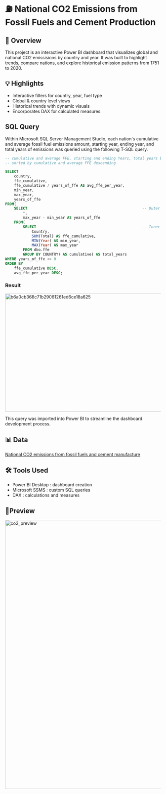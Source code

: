 # ⛽ National CO2 Emissions from Fossil Fuels and Cement Production

## 📰 Overview
This project is an interactive Power BI dashboard that visualizes global and national CO2 emissisions by country and year. It was built to highlight trends, compare nations, and explore historical emission patterns from 1751 to 2020.

## 💡 Highlights
- Interactive filters for country, year, fuel type
- Global & country level views
- Historical trends with dynamic visuals
- Encorporates DAX for calculated measures

## SQL Query
Within Microsoft SQL Server Management Studio, each nation's cumulative and average fossil fuel emissions amount, starting year, ending year, and total years of emissions was queried using the following T-SQL query.
```sql
-- cumulative and average FFE, starting and ending Years, total years by country
-- sorted by cumulative and average FFE descending

SELECT
	country,
	ffe_cumulative,
	ffe_cumulative / years_of_ffe AS avg_ffe_per_year,
	min_year,
	max_year,
	years_of_ffe
FROM(
	SELECT                                                    -- Outer most subquery : calculate years of ffe
		*,
		max_year - min_year AS years_of_ffe
	FROM(
		SELECT                                                -- Inner most subquery : calculate cumulative, start year, end year
			Country,
			SUM(Total) AS ffe_cumulative,
			MIN(Year) AS min_year,
			MAX(Year) AS max_year
		FROM dbo.ffe
		GROUP BY COUNTRY) AS cumulative) AS total_years
WHERE years_of_ffe <> 0
ORDER BY
	ffe_cumulative DESC,
	avg_ffe_per_year DESC;
```
### Result
<img width="607" height="382" alt="b6a0cb368c71b29061261ed6ce18a625" src="https://github.com/user-attachments/assets/29ae375c-f501-4889-878f-73a8ddf16c68" />


This query was imported into Power BI to streamline the dashboard development process.

## 📊 Data
[National CO2 emissions from fossil fuels and cement manufacture](https://rieee.appstate.edu/projects-programs/cdiac/)

## 🛠 Tools Used
- Power BI Desktop : dashboard creation
- Microsoft SSMS : custom SQL queries
- DAX : calculations and measures

## 🔎Preview
<img width="1544" height="871" alt="co2_preview" src="https://github.com/user-attachments/assets/4104454b-cd84-4a58-be9d-3111fd3bb9e6" />

